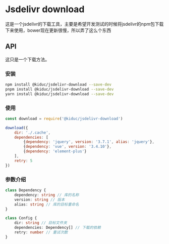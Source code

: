 # Jsdelivr download
这是一个jsdelivr的下载工具，主要是希望开发测试的时候将jsdelivr的npm包下载下来使用，bower现在更新很慢，所以弄了这么个东西

## API
这只是一个下载方法。
### 安装

``` bash
npm install @kiduc/jsdelivr-download --save-dev
pnpm install @kiduc/jsdelivr-download --save-dev
yarn install @kiduc/jsdelivr-download --save-dev
```
### 使用
``` javascript
const download = require('@kiduc/jsdelivr-download')

download({
    dir: './.cache',
    dependencies: [
        {dependency: 'jquery', version: '3.7.1', alias: 'jquery'},
        {dependency: 'vue', version: '3.4.10'},
        {dependency: 'element-plus'}
    ],
    retry: 5
})
```


### 参数介绍

``` typescript
class Dependency {
    dependency: string // 库的名称
    version: string // 版本
    alias: string // 库的目标重命名
}

class Config {
    dir: string // 目标文件夹
    dependencies: Dependency[] // 下载的依赖
    retry: number // 重试次数
}

```